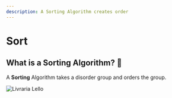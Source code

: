 ```yaml
---
description: A Sorting Algorithm creates order
---
```


# Sort

## What is a Sorting Algorithm? 🌈 

A **Sorting** Algorithm takes a disorder group and orders the group.

![Livraria Lello](../.gitbook/assets/pexels-ivo-rainha-1261180.jpg)

## 

